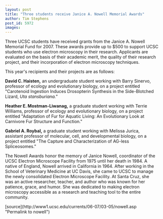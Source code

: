 ```yaml
---
layout: post
title: "Three students receive Janice A. Nowell Memorial Awards"
author: Tim Stephens
post_id: 5972
images:
---
```


<a name="content" id="content"></a>
<p>
  Three UCSC students have received grants from the Janice A. Nowell Memorial Fund for 2007. These awards provide up to $500 to support UCSC students who use electron microscopy in their research. Applicants are evaluated on the basis of their academic merit, the quality of their research project, and their incorporation of electron microscopy techniques.
</p>
<p>
  This year's recipients and their projects are as follows:
</p>
<p>
  <strong>David C. Haisten,</strong> an undergraduate student working with Barry Sinervo, professor of ecology and evolutionary biology, on a project entitled "Carotenoid Ingestion Induces Drosopterin Synthesis in the Side-Blotched Lizard, <i>Uta stansburiana."</i>
</p>
<p>
  <strong>Heather E. Mostman-Liwanag,</strong> a graduate student working with Terrie Williams, professor of ecology and evolutionary biology, on a project entitled "Adaptation of Fur for Aquatic Living: An Evolutionary Look at Carnivore Fur Structure and Function."
</p>
<p>
  <strong>Gabriel A. Roybal,</strong> a graduate student working with Melissa Jurica, assistant professor of molecular, cell, and developmental biology, on a project entitled "The Capture and Characterization of AG-less Spliceosomes."
</p>
<p>
  The Nowell Awards honor the memory of Janice Nowell, coordinator of the UCSC Electron Microscope Facility from 1975 until her death in 1984. A native of England, Nowell arrived in California in 1964. After working in the School of Veterinary Medicine at UC Davis, she came to UCSC to manage the newly consolidated Electron Microscope Facility. At Santa Cruz, she was an active researcher, teacher, and author who was known for her patience, grace, and humor. She was dedicated to making electron microscopy accessible as a research and teaching tool to the entire community.
</p>
[source](http://www1.ucsc.edu/currents/06-07/03-05/nowell.asp "Permalink to nowell")
